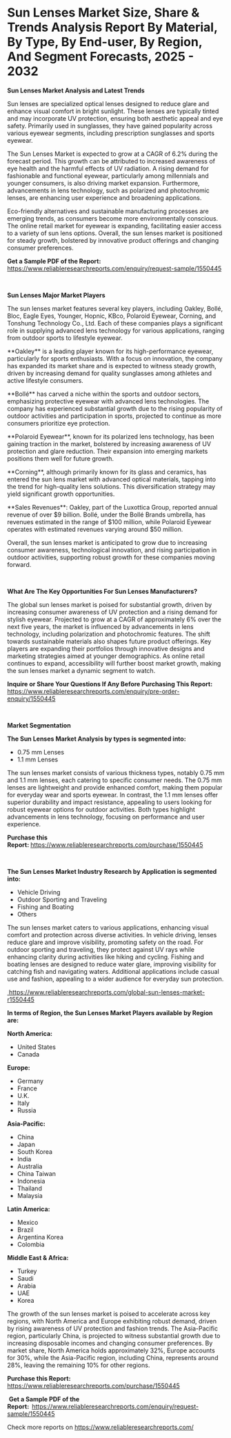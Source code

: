 <p><h1>Sun Lenses Market Size, Share & Trends Analysis Report By Material, By Type, By End-user, By Region, And Segment Forecasts, 2025 - 2032</h1></p><p><strong>Sun Lenses Market Analysis and Latest Trends</strong></p>
<p><p>Sun lenses are specialized optical lenses designed to reduce glare and enhance visual comfort in bright sunlight. These lenses are typically tinted and may incorporate UV protection, ensuring both aesthetic appeal and eye safety. Primarily used in sunglasses, they have gained popularity across various eyewear segments, including prescription sunglasses and sports eyewear.</p><p>The Sun Lenses Market is expected to grow at a CAGR of 6.2% during the forecast period. This growth can be attributed to increased awareness of eye health and the harmful effects of UV radiation. A rising demand for fashionable and functional eyewear, particularly among millennials and younger consumers, is also driving market expansion. Furthermore, advancements in lens technology, such as polarized and photochromic lenses, are enhancing user experience and broadening applications.</p><p>Eco-friendly alternatives and sustainable manufacturing processes are emerging trends, as consumers become more environmentally conscious. The online retail market for eyewear is expanding, facilitating easier access to a variety of sun lens options. Overall, the sun lenses market is positioned for steady growth, bolstered by innovative product offerings and changing consumer preferences.</p></p>
<p><strong>Get a Sample PDF of the Report:&nbsp;</strong> <a href="https://www.reliableresearchreports.com/enquiry/request-sample/1550445?utm_campaign=2139&utm_medium=2&utm_source=Github&utm_content=ia&utm_term=06022025&utm_id=sun-lenses">https://www.reliableresearchreports.com/enquiry/request-sample/1550445</a></p>
<p>&nbsp;</p>
<p><strong>Sun Lenses Major Market Players</strong></p>
<p><p>The sun lenses market features several key players, including Oakley, Bollé, Bloc, Eagle Eyes, Younger, Hopnic, KBco, Polaroid Eyewear, Corning, and Tonshung Technology Co., Ltd. Each of these companies plays a significant role in supplying advanced lens technology for various applications, ranging from outdoor sports to lifestyle eyewear.</p><p>**Oakley** is a leading player known for its high-performance eyewear, particularly for sports enthusiasts. With a focus on innovation, the company has expanded its market share and is expected to witness steady growth, driven by increasing demand for quality sunglasses among athletes and active lifestyle consumers.</p><p>**Bollé** has carved a niche within the sports and outdoor sectors, emphasizing protective eyewear with advanced lens technologies. The company has experienced substantial growth due to the rising popularity of outdoor activities and participation in sports, projected to continue as more consumers prioritize eye protection.</p><p>**Polaroid Eyewear**, known for its polarized lens technology, has been gaining traction in the market, bolstered by increasing awareness of UV protection and glare reduction. Their expansion into emerging markets positions them well for future growth.</p><p>**Corning**, although primarily known for its glass and ceramics, has entered the sun lens market with advanced optical materials, tapping into the trend for high-quality lens solutions. This diversification strategy may yield significant growth opportunities.</p><p>**Sales Revenues**: Oakley, part of the Luxottica Group, reported annual revenue of over $9 billion. Bollé, under the Bollé Brands umbrella, has revenues estimated in the range of $100 million, while Polaroid Eyewear operates with estimated revenues varying around $50 million. </p><p>Overall, the sun lenses market is anticipated to grow due to increasing consumer awareness, technological innovation, and rising participation in outdoor activities, supporting robust growth for these companies moving forward.</p></p>
<p>&nbsp;</p>
<p><strong>What Are The Key Opportunities For Sun Lenses Manufacturers?</strong></p>
<p><p>The global sun lenses market is poised for substantial growth, driven by increasing consumer awareness of UV protection and a rising demand for stylish eyewear. Projected to grow at a CAGR of approximately 6% over the next five years, the market is influenced by advancements in lens technology, including polarization and photochromic features. The shift towards sustainable materials also shapes future product offerings. Key players are expanding their portfolios through innovative designs and marketing strategies aimed at younger demographics. As online retail continues to expand, accessibility will further boost market growth, making the sun lenses market a dynamic segment to watch.</p></p>
<p><strong>Inquire or Share Your Questions If Any Before Purchasing This Report:</strong> <a href="https://www.reliableresearchreports.com/enquiry/pre-order-enquiry/1550445?utm_campaign=2139&utm_medium=2&utm_source=Github&utm_content=ia&utm_term=06022025&utm_id=sun-lenses">https://www.reliableresearchreports.com/enquiry/pre-order-enquiry/1550445</a></p>
<p>&nbsp;</p>
<p><strong>Market Segmentation</strong></p>
<p><strong>The Sun Lenses Market Analysis by types is segmented into:</strong></p>
<p><ul><li>0.75 mm Lenses</li><li>1.1 mm Lenses</li></ul></p>
<p><p>The sun lenses market consists of various thickness types, notably 0.75 mm and 1.1 mm lenses, each catering to specific consumer needs. The 0.75 mm lenses are lightweight and provide enhanced comfort, making them popular for everyday wear and sports eyewear. In contrast, the 1.1 mm lenses offer superior durability and impact resistance, appealing to users looking for robust eyewear options for outdoor activities. Both types highlight advancements in lens technology, focusing on performance and user experience.</p></p>
<p><strong>Purchase this Report:&nbsp;</strong><a href="https://www.reliableresearchreports.com/purchase/1550445?utm_campaign=2139&utm_medium=2&utm_source=Github&utm_content=ia&utm_term=06022025&utm_id=sun-lenses">https://www.reliableresearchreports.com/purchase/1550445</a></p>
<p>&nbsp;</p>
<p><strong>The Sun Lenses Market Industry Research by Application is segmented into:</strong></p>
<p><ul><li>Vehicle Driving</li><li>Outdoor Sporting and Traveling</li><li>Fishing and Boating</li><li>Others</li></ul></p>
<p><p>The sun lenses market caters to various applications, enhancing visual comfort and protection across diverse activities. In vehicle driving, lenses reduce glare and improve visibility, promoting safety on the road. For outdoor sporting and traveling, they protect against UV rays while enhancing clarity during activities like hiking and cycling. Fishing and boating lenses are designed to reduce water glare, improving visibility for catching fish and navigating waters. Additional applications include casual use and fashion, appealing to a wider audience for everyday sun protection.</p></p>
<p><a href="https://www.reliableresearchreports.com/global-sun-lenses-market-r1550445?utm_campaign=2139&utm_medium=2&utm_source=Github&utm_content=ia&utm_term=06022025&utm_id=sun-lenses">&nbsp;https://www.reliableresearchreports.com/global-sun-lenses-market-r1550445</a></p>
<p><strong>In terms of Region, the Sun Lenses Market Players available by Region are:</strong></p>
<p>
    <p> <strong> North America: </strong>
        <ul>
            <li>United States</li>
            <li>Canada</li>
        </ul>
        </p> 
    <p> <strong> Europe: </strong>
        <ul>
            <li>Germany</li>
            <li>France</li>
            <li>U.K.</li>
            <li>Italy</li>
            <li>Russia</li>
        </ul>
        </p> 
    <p> <strong> Asia-Pacific: </strong>
        <ul>
            <li>China</li>
            <li>Japan</li>
            <li>South Korea</li>
            <li>India</li>
            <li>Australia</li>
            <li>China Taiwan</li>
            <li>Indonesia</li>
            <li>Thailand</li>
            <li>Malaysia</li>
        </ul>
        </p> 
    <p> <strong> Latin America: </strong>
        <ul>
            <li>Mexico</li>
            <li>Brazil</li>
            <li>Argentina Korea</li>
            <li>Colombia</li>
        </ul>
        </p> 
    <p> <strong> Middle East & Africa: </strong>
        <ul>
            <li>Turkey</li>
            <li>Saudi</li>
            <li>Arabia</li>
            <li>UAE</li>
            <li>Korea</li>
        </ul>
    </p>
    </p>
<p><p>The growth of the sun lenses market is poised to accelerate across key regions, with North America and Europe exhibiting robust demand, driven by rising awareness of UV protection and fashion trends. The Asia-Pacific region, particularly China, is projected to witness substantial growth due to increasing disposable incomes and changing consumer preferences. By market share, North America holds approximately 32%, Europe accounts for 30%, while the Asia-Pacific region, including China, represents around 28%, leaving the remaining 10% for other regions.</p></p>
<p><strong>Purchase this Report: </strong><a href="https://www.reliableresearchreports.com/purchase/1550445?utm_campaign=2139&utm_medium=2&utm_source=Github&utm_content=ia&utm_term=06022025&utm_id=sun-lenses">https://www.reliableresearchreports.com/purchase/1550445</a></p>
<p>&nbsp;<strong>Get a Sample PDF of the Report:&nbsp;&nbsp;</strong><a href="https://www.reliableresearchreports.com/enquiry/request-sample/1550445?utm_campaign=2139&utm_medium=2&utm_source=Github&utm_content=ia&utm_term=06022025&utm_id=sun-lenses">https://www.reliableresearchreports.com/enquiry/request-sample/1550445</a></p>
<p><strong></strong></p>
<p>Check more reports on <a href="https://www.reliableresearchreports.com/?utm_campaign=2139&utm_medium=2&utm_source=Github&utm_content=ia&utm_term=06022025&utm_id=sun-lenses">https://www.reliableresearchreports.com/</a></p>